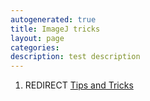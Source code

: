 ```yaml
---
autogenerated: true
title: ImageJ tricks
layout: page
categories: 
description: test description
---
```


1.  REDIRECT [Tips and Tricks](Tips_and_Tricks)
